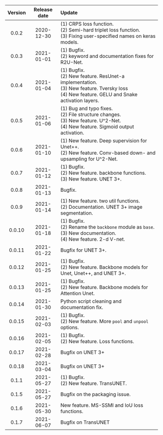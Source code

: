 
| Version  | Release date  | Update  |
|:--------:|:-------------:|:-------- |
| 0.0.2    | 2020-12-30    | (1) CRPS loss function.<br />(2) Semi-hard triplet loss function.<br />(3) Fixing user-specified names on keras models. |
| 0.0.3    | 2021-01-01    | (1) Bugfix.<br />(2) keyword and documentation fixes for R2U-Net. |
| 0.0.4    | 2021-01-04    | (1) Bugfix.<br />(2) New feature. ResUnet-a implementation.<br />(3) New feature. Tversky loss<br />(4) New feature. GELU and Snake activation layers. |
| 0.0.5    | 2021-01-06    | (1) Bug and typo fixes.<br />(2) File structure changes.<br />(3) New feature. U^2-Net.<br />(4) New feature. Sigmoid output activation. |
| 0.0.6    | 2021-01-10    | (1) New feature. Deep supervision for Unet++.<br />(2) New feature. Conv-based down- and upsampling for U^2-Net. |
| 0.0.7    | 2021-01-12    | (1) Bugfix.<br />(2) New feature. backbone functions.<br />(3) New feature. UNET 3+. |
| 0.0.8    | 2021-01-13    | Bugfix. |
| 0.0.9    | 2021-01-14    | (1) New feature. two util functions.<br />(2) Documentation. UNET 3+ image segmentation. |
| 0.0.10   | 2021-01-18    | (1) Bugfix.<br />(2) Rename the `backbone` module as `base`.<br />(3) New documentation.<br />(4) New feature. 2-d V-net. |
| 0.0.11   | 2021-01-22    | Bugfix for UNET 3+. |
| 0.0.12   | 2021-01-25    | (1) Bugfix.<br />(2) New feature. Backbone models for Unet, Unet++, and UNET 3+. |
| 0.0.13   | 2021-01-25    | (1) Bugfix.<br />(2) New feature. Backbone models for Attention Unet. |
| 0.0.14   | 2021-01-30    | Python script cleaning and documentation fix. |
| 0.0.15   | 2021-02-03    | (1) Bugfix.<br />(2) New feature. More `pool` and `unpool` options. |
| 0.0.16   | 2021-02-05    | (1) Bugfix.<br />(2) New feature. Loss functions. |
| 0.0.17   | 2021-02-28    | Bugfix on UNET 3+ |
| 0.0.18   | 2021-03-04    | Bugfix on UNET 3+ |
| 0.1.1    | 2021-05-27    | (1) Bugfix.<br />(2) New feature. TransUNET. |
| 0.1.5    | 2021-05-27    | Bugfix on the packaging issue. |
| 0.1.6    | 2021-05-30    | New feature. MS-SSMI and IoU loss functions. |
| 0.1.7    | 2021-06-07    | Bugfix on TransUNET |

